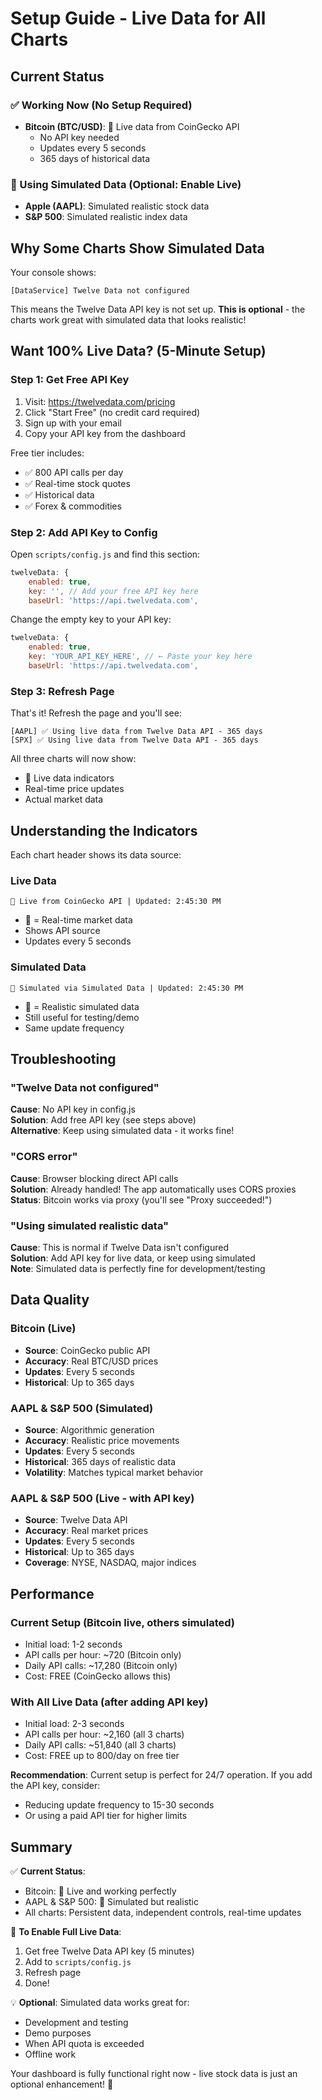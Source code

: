 # Setup Guide - Live Data for All Charts

## Current Status

### ✅ Working Now (No Setup Required)
- **Bitcoin (BTC/USD)**: 🔴 Live data from CoinGecko API
  - No API key needed
  - Updates every 5 seconds
  - 365 days of historical data

### 🔵 Using Simulated Data (Optional: Enable Live)
- **Apple (AAPL)**: Simulated realistic stock data
- **S&P 500**: Simulated realistic index data

## Why Some Charts Show Simulated Data

Your console shows:
```
[DataService] Twelve Data not configured
```

This means the Twelve Data API key is not set up. **This is optional** - the charts work great with simulated data that looks realistic!

## Want 100% Live Data? (5-Minute Setup)

### Step 1: Get Free API Key

1. Visit: https://twelvedata.com/pricing
2. Click "Start Free" (no credit card required)
3. Sign up with your email
4. Copy your API key from the dashboard

Free tier includes:
- ✅ 800 API calls per day
- ✅ Real-time stock quotes
- ✅ Historical data
- ✅ Forex & commodities

### Step 2: Add API Key to Config

Open `scripts/config.js` and find this section:

```javascript
twelveData: {
    enabled: true,
    key: '', // Add your free API key here
    baseUrl: 'https://api.twelvedata.com',
```

Change the empty key to your API key:

```javascript
twelveData: {
    enabled: true,
    key: 'YOUR_API_KEY_HERE', // ← Paste your key here
    baseUrl: 'https://api.twelvedata.com',
```

### Step 3: Refresh Page

That's it! Refresh the page and you'll see:

```
[AAPL] ✅ Using live data from Twelve Data API - 365 days
[SPX] ✅ Using live data from Twelve Data API - 365 days
```

All three charts will now show:
- 🔴 Live data indicators
- Real-time price updates
- Actual market data

## Understanding the Indicators

Each chart header shows its data source:

### Live Data
```
🔴 Live from CoinGecko API | Updated: 2:45:30 PM
```
- 🔴 = Real-time market data
- Shows API source
- Updates every 5 seconds

### Simulated Data
```
🔵 Simulated via Simulated Data | Updated: 2:45:30 PM
```
- 🔵 = Realistic simulated data
- Still useful for testing/demo
- Same update frequency

## Troubleshooting

### "Twelve Data not configured"
**Cause**: No API key in config.js  
**Solution**: Add free API key (see steps above)  
**Alternative**: Keep using simulated data - it works fine!

### "CORS error"
**Cause**: Browser blocking direct API calls  
**Solution**: Already handled! The app automatically uses CORS proxies  
**Status**: Bitcoin works via proxy (you'll see "Proxy succeeded!")

### "Using simulated realistic data"
**Cause**: This is normal if Twelve Data isn't configured  
**Solution**: Add API key for live data, or keep using simulated  
**Note**: Simulated data is perfectly fine for development/testing

## Data Quality

### Bitcoin (Live)
- **Source**: CoinGecko public API
- **Accuracy**: Real BTC/USD prices
- **Updates**: Every 5 seconds
- **Historical**: Up to 365 days

### AAPL & S&P 500 (Simulated)
- **Source**: Algorithmic generation
- **Accuracy**: Realistic price movements
- **Updates**: Every 5 seconds
- **Historical**: 365 days of realistic data
- **Volatility**: Matches typical market behavior

### AAPL & S&P 500 (Live - with API key)
- **Source**: Twelve Data API
- **Accuracy**: Real market prices
- **Updates**: Every 5 seconds
- **Historical**: Up to 365 days
- **Coverage**: NYSE, NASDAQ, major indices

## Performance

### Current Setup (Bitcoin live, others simulated)
- Initial load: 1-2 seconds
- API calls per hour: ~720 (Bitcoin only)
- Daily API calls: ~17,280 (Bitcoin only)
- Cost: FREE (CoinGecko allows this)

### With All Live Data (after adding API key)
- Initial load: 2-3 seconds
- API calls per hour: ~2,160 (all 3 charts)
- Daily API calls: ~51,840 (all 3 charts)
- Cost: FREE up to 800/day on free tier

**Recommendation**: Current setup is perfect for 24/7 operation. If you add the API key, consider:
- Reducing update frequency to 15-30 seconds
- Or using a paid API tier for higher limits

## Summary

✅ **Current Status**: 
- Bitcoin: 🔴 Live and working perfectly
- AAPL & S&P 500: 🔵 Simulated but realistic
- All charts: Persistent data, independent controls, real-time updates

🎯 **To Enable Full Live Data**:
1. Get free Twelve Data API key (5 minutes)
2. Add to `scripts/config.js`
3. Refresh page
4. Done!

💡 **Optional**: Simulated data works great for:
- Development and testing
- Demo purposes
- When API quota is exceeded
- Offline work

Your dashboard is fully functional right now - live stock data is just an optional enhancement! 🎉
